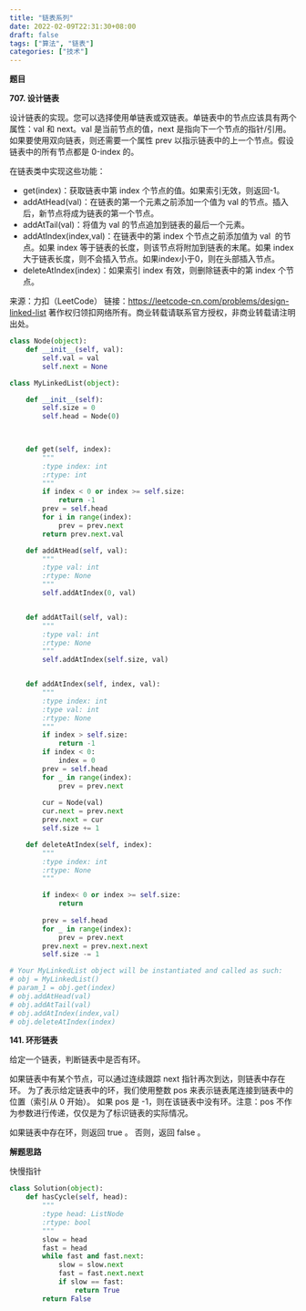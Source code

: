 ```yaml
---
title: "链表系列"
date: 2022-02-09T22:31:30+08:00
draft: false
tags: ["算法", "链表"]
categories: ["技术"]
---
```


**题目**


**707. 设计链表**

设计链表的实现。您可以选择使用单链表或双链表。单链表中的节点应该具有两个属性：val 和 next。val 是当前节点的值，next 是指向下一个节点的指针/引用。如果要使用双向链表，则还需要一个属性 prev 以指示链表中的上一个节点。假设链表中的所有节点都是 0-index 的。

在链表类中实现这些功能：

* get(index)：获取链表中第 index 个节点的值。如果索引无效，则返回-1。
* addAtHead(val)：在链表的第一个元素之前添加一个值为 val 的节点。插入后，新节点将成为链表的第一个节点。
* addAtTail(val)：将值为 val 的节点追加到链表的最后一个元素。
* addAtIndex(index,val)：在链表中的第 index 个节点之前添加值为 val  的节点。如果 index 等于链表的长度，则该节点将附加到链表的末尾。如果 index 大于链表长度，则不会插入节点。如果index小于0，则在头部插入节点。
* deleteAtIndex(index)：如果索引 index 有效，则删除链表中的第 index 个节点。

来源：力扣（LeetCode）
链接：https://leetcode-cn.com/problems/design-linked-list
著作权归领扣网络所有。商业转载请联系官方授权，非商业转载请注明出处。

```python
class Node(object):
    def __init__(self, val):
        self.val = val
        self.next = None

class MyLinkedList(object):

    def __init__(self):
        self.size = 0
        self.head = Node(0)
        


    def get(self, index):
        """
        :type index: int
        :rtype: int
        """
        if index < 0 or index >= self.size:
            return -1
        prev = self.head
        for i in range(index):
            prev = prev.next
        return prev.next.val

    def addAtHead(self, val):
        """
        :type val: int
        :rtype: None
        """
        self.addAtIndex(0, val)


    def addAtTail(self, val):
        """
        :type val: int
        :rtype: None
        """
        self.addAtIndex(self.size, val)


    def addAtIndex(self, index, val):
        """
        :type index: int
        :type val: int
        :rtype: None
        """
        if index > self.size:
            return -1
        if index < 0:
            index = 0
        prev = self.head
        for _ in range(index):
            prev = prev.next
        
        cur = Node(val)
        cur.next = prev.next
        prev.next = cur
        self.size += 1

    def deleteAtIndex(self, index):
        """
        :type index: int
        :rtype: None
        """

        if index< 0 or index >= self.size:
            return
        
        prev = self.head
        for _ in range(index):
            prev = prev.next
        prev.next = prev.next.next
        self.size -= 1

# Your MyLinkedList object will be instantiated and called as such:
# obj = MyLinkedList()
# param_1 = obj.get(index)
# obj.addAtHead(val)
# obj.addAtTail(val)
# obj.addAtIndex(index,val)
# obj.deleteAtIndex(index)
```

**141. 环形链表**

给定一个链表，判断链表中是否有环。

如果链表中有某个节点，可以通过连续跟踪 next 指针再次到达，则链表中存在环。 为了表示给定链表中的环，我们使用整数 pos 来表示链表尾连接到链表中的位置（索引从 0 开始）。 如果 pos 是 -1，则在该链表中没有环。注意：pos 不作为参数进行传递，仅仅是为了标识链表的实际情况。

如果链表中存在环，则返回 true 。 否则，返回 false 。

**解题思路**

快慢指针

```python
class Solution(object):
    def hasCycle(self, head):
        """
        :type head: ListNode
        :rtype: bool
        """
        slow = head
        fast = head
        while fast and fast.next:
            slow = slow.next
            fast = fast.next.next
            if slow == fast:
                return True
        return False
```